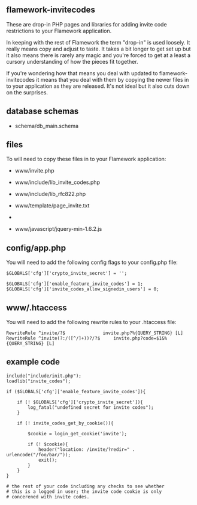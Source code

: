 flamework-invitecodes
--

These are drop-in PHP pages and libraries for adding invite code restrictions to
your Flamework application.

In keeping with the rest of Flamework the term "drop-in" is used loosely. It
really means copy and adjust to taste. It takes a bit longer to get set up but
it also means there is rarely any magic and you're forced to get at a least a
cursory understanding of how the pieces fit together.

If you're wondering how that means you deal with updated to
flamework-invitecodes it means that you deal with them by copying the newer
files in to your application as they are released. It's not ideal but it also
cuts down on the surprises.

database schemas
--

* schema/db_main.schema

files
--

To will need to copy these files in to your Flamework application:

* www/invite.php

* www/include/lib_invite_codes.php

* www/include/lib_rfc822.php

* www/template/page_invite.txt

* 

* www/javascript/jquery-min-1.6.2.js

config/app.php
--

You will need to add the following config flags to your config.php file:

	$GLOBALS['cfg']['crypto_invite_secret'] = '';

	$GLOBALS['cfg']['enable_feature_invite_codes'] = 1;
	$GLOBALS['cfg']['invite_codes_allow_signedin_users'] = 0;

www/.htaccess
--

You will need to add the following rewrite rules to your .htaccess file:

	RewriteRule ^invite/?$				invite.php?%{QUERY_STRING} [L]
	RewriteRule ^invite(?:/([^/]+))?/?$		invite.php?code=$1&%{QUERY_STRING} [L]

example code
--

	include("include/init.php");
	loadlib("invite_codes");

	if ($GLOBALS['cfg']['enable_feature_invite_codes']){

		if (! $GLOBALS['cfg']['crypto_invite_secret']){
			log_fatal("undefined secret for invite codes");
		}

		if (! invite_codes_get_by_cookie()){

			$cookie = login_get_cookie('invite');

			if (! $cookie){
				header("location: /invite/?redir=" . urlencode("/foo/bar/"));
				exit();
			}
		}
	}

	# the rest of your code including any checks to see whether
	# this is a logged in user; the invite code cookie is only
	# concerened with invite codes.
